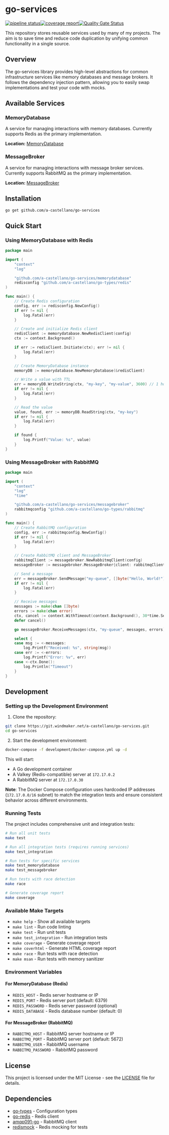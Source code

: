 # go-services

[![pipeline status](https://git.windmaker.net/a-castellano/go-services/badges/master/pipeline.svg)](https://git.windmaker.net/a-castellano/go-services/pipelines)[![coverage report](https://git.windmaker.net/a-castellano/go-services/badges/master/coverage.svg)](https://a-castellano.gitpages.windmaker.net/go-services/coverage.html)[![Quality Gate Status](https://sonarqube.windmaker.net/api/project_badges/measure?project=a-castellano_go-services_7930712b-1aab-4ea2-a917-853d91ec9cc6&metric=alert_status&token=sqb_a42785fa06f27139e2134dd8221c060aa2324877)](https://sonarqube.windmaker.net/dashboard?id=a-castellano_go-services_7930712b-1aab-4ea2-a917-853d91ec9cc6)

This repository stores reusable services used by many of my projects. The aim is to save time and reduce code duplication by unifying common functionality in a single source.

## Overview

The go-services library provides high-level abstractions for common infrastructure services like memory databases and message brokers. It follows the dependency injection pattern, allowing you to easily swap implementations and test your code with mocks.

## Available Services

### MemoryDatabase

A service for managing interactions with memory databases. Currently supports Redis as the primary implementation.

**Location:** [MemoryDatabase](/memorydatabase)

### MessageBroker

A service for managing interactions with message broker services. Currently supports RabbitMQ as the primary implementation.

**Location:** [MessageBroker](/messagebroker)

## Installation

```bash
go get github.com/a-castellano/go-services
```

## Quick Start

### Using MemoryDatabase with Redis

```go
package main

import (
    "context"
    "log"

    "github.com/a-castellano/go-services/memorydatabase"
    redisconfig "github.com/a-castellano/go-types/redis"
)

func main() {
    // Create Redis configuration
    config, err := redisconfig.NewConfig()
    if err != nil {
        log.Fatal(err)
    }

    // Create and initialize Redis client
    redisClient := memorydatabase.NewRedisClient(config)
    ctx := context.Background()

    if err := redisClient.Initiate(ctx); err != nil {
        log.Fatal(err)
    }

    // Create MemoryDatabase instance
    memoryDB := memorydatabase.NewMemoryDatabase(&redisClient)

    // Write a value with TTL
    err = memoryDB.WriteString(ctx, "my-key", "my-value", 3600) // 1 hour TTL
    if err != nil {
        log.Fatal(err)
    }

    // Read the value
    value, found, err := memoryDB.ReadString(ctx, "my-key")
    if err != nil {
        log.Fatal(err)
    }

    if found {
        log.Printf("Value: %s", value)
    }
}
```

### Using MessageBroker with RabbitMQ

```go
package main

import (
    "context"
    "log"
    "time"

    "github.com/a-castellano/go-services/messagebroker"
    rabbitmqconfig "github.com/a-castellano/go-types/rabbitmq"
)

func main() {
    // Create RabbitMQ configuration
    config, err := rabbitmqconfig.NewConfig()
    if err != nil {
        log.Fatal(err)
    }

    // Create RabbitMQ client and MessageBroker
    rabbitmqClient := messagebroker.NewRabbitmqClient(config)
    messageBroker := messagebroker.MessageBroker{client: rabbitmqClient}

    // Send a message
    err = messageBroker.SendMessage("my-queue", []byte("Hello, World!"))
    if err != nil {
        log.Fatal(err)
    }

    // Receive messages
    messages := make(chan []byte)
    errors := make(chan error)
    ctx, cancel := context.WithTimeout(context.Background(), 30*time.Second)
    defer cancel()

    go messageBroker.ReceiveMessages(ctx, "my-queue", messages, errors)

    select {
    case msg := <-messages:
        log.Printf("Received: %s", string(msg))
    case err := <-errors:
        log.Printf("Error: %v", err)
    case <-ctx.Done():
        log.Println("Timeout")
    }
}
```

## Development

### Setting up the Development Environment

1. Clone the repository:

```bash
git clone https://git.windmaker.net/a-castellano/go-services.git
cd go-services
```

2. Start the development environment:

```bash
docker-compose -f development/docker-compose.yml up -d
```

This will start:

- A Go development container
- A Valkey (Redis-compatible) server at `172.17.0.2`
- A RabbitMQ server at `172.17.0.30`

**Note**: The Docker Compose configuration uses hardcoded IP addresses (`172.17.0.0/16` subnet) to match the integration tests and ensure consistent behavior across different environments.

### Running Tests

The project includes comprehensive unit and integration tests:

```bash
# Run all unit tests
make test

# Run all integration tests (requires running services)
make test_integration

# Run tests for specific services
make test_memorydatabase
make test_messagebroker

# Run tests with race detection
make race

# Generate coverage report
make coverage
```

### Available Make Targets

- `make help` - Show all available targets
- `make lint` - Run code linting
- `make test` - Run unit tests
- `make test_integration` - Run integration tests
- `make coverage` - Generate coverage report
- `make coverhtml` - Generate HTML coverage report
- `make race` - Run tests with race detection
- `make msan` - Run tests with memory sanitizer

### Environment Variables

#### For MemoryDatabase (Redis)

- `REDIS_HOST` - Redis server hostname or IP
- `REDIS_PORT` - Redis server port (default: 6379)
- `REDIS_PASSWORD` - Redis server password (optional)
- `REDIS_DATABASE` - Redis database number (default: 0)

#### For MessageBroker (RabbitMQ)

- `RABBITMQ_HOST` - RabbitMQ server hostname or IP
- `RABBITMQ_PORT` - RabbitMQ server port (default: 5672)
- `RABBITMQ_USER` - RabbitMQ username
- `RABBITMQ_PASSWORD` - RabbitMQ password

## License

This project is licensed under the MIT License - see the [LICENSE](LICENSE) file for details.

## Dependencies

- [go-types](https://git.windmaker.net/a-castellano/go-types) - Configuration types
- [go-redis](https://github.com/redis/go-redis) - Redis client
- [amqp091-go](https://github.com/rabbitmq/amqp091-go) - RabbitMQ client
- [redismock](https://github.com/go-redis/redismock) - Redis mocking for tests

